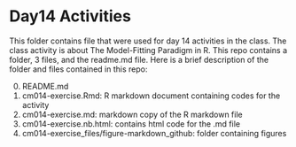 # Day14  Activities

This folder contains file that were used for day 14 activities in the class. The class activity is about The Model-Fitting Paradigm in R. This repo contains a folder, 3 files, and the readme.md file. Here is a brief description of the folder and  files contained in this repo:

0. README.md
1. cm014-exercise.Rmd: R markdown document containing  codes for the activity
2. cm014-exercise.md:  markdown copy of the R markdown file
3. cm014-exercise.nb.html: contains html code for the .md file
4. cm014-exercise_files/figure-markdown_github: folder containing figures

